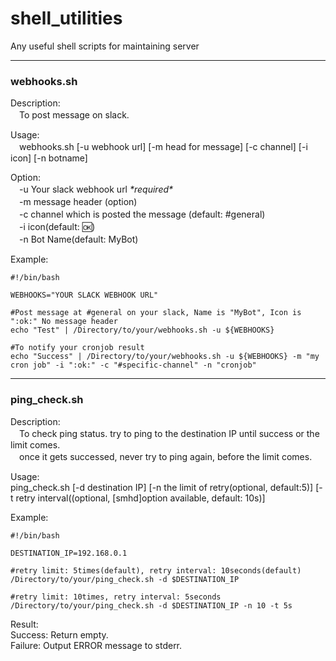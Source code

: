 # shell_utilities
Any useful shell scripts for maintaining server

---

### webhooks.sh

Description:  
　To post message on slack.

Usage:  
　webhooks.sh [-u webhook url] [-m head for message] [-c channel] [-i icon] [-n botname]  

Option:  
　-u Your slack webhook url *\*required\**  
　-m message header (option)  
　-c channel which is posted the message (default: #general)  
　-i icon(default: :ok:)  
　-n Bot Name(default: MyBot)  
 
Example:

```
#!/bin/bash

WEBHOOKS="YOUR SLACK WEBHOOK URL"

#Post message at #general on your slack, Name is "MyBot", Icon is ":ok:" No message header
echo "Test" | /Directory/to/your/webhooks.sh -u ${WEBHOOKS}

#To notify your cronjob result
echo "Success" | /Directory/to/your/webhooks.sh -u ${WEBHOOKS} -m "my cron job" -i ":ok:" -c "#specific-channel" -n "cronjob" 
```
---

### ping_check.sh

Description:  
　To check ping status. try to ping to the destination IP until success or the limit comes.  
　once it gets successed, never try to ping again, before the limit comes.

Usage:  
  ping_check.sh [-d destination IP] [-n the limit of retry(optional, default:5)] [-t retry interval((optional, [smhd]option available, default: 10s)]  

Example:

```
#!/bin/bash

DESTINATION_IP=192.168.0.1

#retry limit: 5times(default), retry interval: 10seconds(default)
/Directory/to/your/ping_check.sh -d $DESTINATION_IP

#retry limit: 10times, retry interval: 5seconds
/Directory/to/your/ping_check.sh -d $DESTINATION_IP -n 10 -t 5s
```

Result:  
Success: Return empty.  
Failure: Output ERROR message to stderr.
